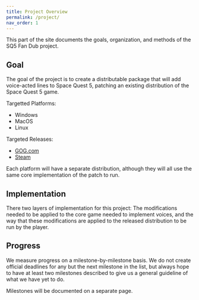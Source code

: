 ```yaml
---
title: Project Overview
permalink: /project/
nav_order: 1
---
```


This part of the site documents the goals, organization, and methods of the SQ5 Fan Dub project.

## Goal

The goal of the project is to create a distributable package that will add voice-acted lines to Space Quest 5, patching an existing distribution of the Space Quest 5 game.

Targetted Platforms:

- Windows
- MacOS
- Linux

Targeted Releases:

- [GOG.com](https://www.gog.com/en/game/space_quest_4_5_6)
- [Steam](https://store.steampowered.com/app/10110/Space_Quest_Collection/)

Each platform will have a separate distribution, although they will all use the same core implementation of the patch to run.

## Implementation

There two layers of implementation for this project: The modifications needed to be applied to the core game needed to implement voices, and the way that these modifications are applied to the released distribution to be run by the player.

## Progress

We measure progress on a milestone-by-milestone basis. We do not create official deadlines for any but the next milestone in the list, but always hope to have at least two milestones described to give us a general guideline of what we have yet to do.

Milestones will be documented on a separate page.
